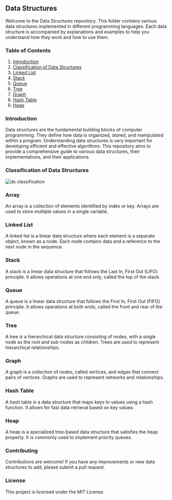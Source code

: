 ## Data Structures

Welcome to the Data Structures repository. This folder contains various data structures implemented in different programming languages. Each data structure is accompanied by explanations and examples to help you understand how they work and how to use them.

### Table of Contents

1. [Introduction](#introduction)
2. [Classification of Data Structures](#classification-of-data-structures)
3. [Linked List](#linked-list)
4. [Stack](#stack)
5. [Queue](#queue)
6. [Tree](#tree)
7. [Graph](#graph)
8. [Hash Table](#hash-table)
9. [Heap](#heap)
<!-- 10. [Trie](#trie) -->

### Introduction

Data structures are the fundamental building blocks of computer programming. They define how data is organized, stored, and manipulated within a program. Understanding data structures is very important for developing efficient and effective algorithms. This repository aims to provide a comprehensive guide to various data structures, their implementations, and their applications.

### Classification of Data Structures

![ds classification](https://media.geeksforgeeks.org/wp-content/uploads/20220520182504/ClassificationofDataStructure-660x347.jpg)

### Array

An array is a collection of elements identified by index or key. Arrays are used to store multiple values in a single variable.

### Linked List

A linked list is a linear data structure where each element is a separate object, known as a node. Each node contains data and a reference to the next node in the sequence.

### Stack

A stack is a linear data structure that follows the Last In, First Out (LIFO) principle. It allows operations at one end only, called the top of the stack.

### Queue

A queue is a linear data structure that follows the First In, First Out (FIFO) principle. It allows operations at both ends, called the front and rear of the queue.

### Tree

A tree is a hierarchical data structure consisting of nodes, with a single node as the root and sub-nodes as children. Trees are used to represent hierarchical relationships.

### Graph

A graph is a collection of nodes, called vertices, and edges that connect pairs of vertices. Graphs are used to represent networks and relationships.

### Hash Table

A hash table is a data structure that maps keys to values using a hash function. It allows for fast data retrieval based on key values.

### Heap

A heap is a specialized tree-based data structure that satisfies the heap property. It is commonly used to implement priority queues.
<!-- 
### Trie

A trie is a tree-like data structure used to store a dynamic set of strings. It is commonly used for efficient retrieval of keys in a dataset of strings. -->

### Contributing

Contributions are welcome! If you have any improvements or new data structures to add, please submit a pull request.

### License

This project is licensed under the MIT License.
